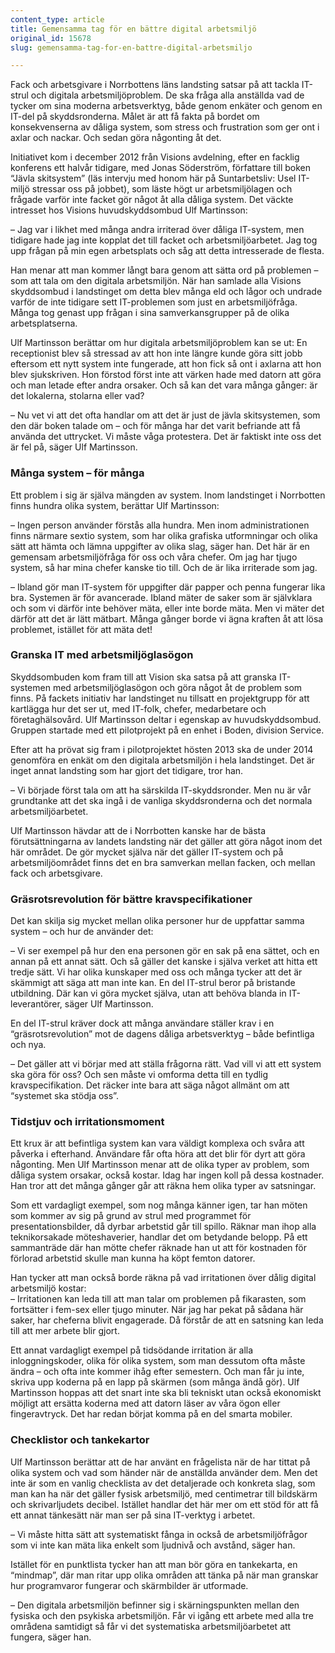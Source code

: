 ```yaml
---
content_type: article
title: Gemensamma tag för en bättre digital arbetsmiljö
original_id: 15678
slug: gemensamma-tag-for-en-battre-digital-arbetsmiljo

---
```


Fack och arbetsgivare i Norrbottens läns landsting satsar på att tackla IT-strul och digitala arbetsmiljöproblem. De ska fråga alla anställda vad de tycker om sina moderna arbetsverktyg, både genom enkäter och genom en IT-del på skyddsronderna. Målet är att få fakta på bordet om konsekvenserna av dåliga system, som stress och frustration som ger ont i axlar och nackar. Och sedan göra någonting åt det.

Initiativet kom i december 2012 från Visions avdelning, efter en facklig konferens ett halvår tidigare, med Jonas Söderström, författare till boken “Jävla skitsystem” (läs intervju med honom här på Suntarbetsliv: Usel IT-miljö stressar oss på jobbet), som läste högt ur arbetsmiljölagen och frågade varför inte facket gör något åt alla dåliga system. Det väckte intresset hos Visions huvudskyddsombud Ulf Martinsson:

– Jag var i likhet med många andra irriterad över dåliga IT-system, men tidigare hade jag inte kopplat det till facket och arbetsmiljöarbetet. Jag tog upp frågan på min egen arbetsplats och såg att detta intresserade de flesta.

Han menar att man kommer långt bara genom att sätta ord på problemen – som att tala om den digitala arbetsmiljön. När han samlade alla Visions skyddsombud i landstinget om detta blev många eld och lågor och undrade varför de inte tidigare sett IT-problemen som just en arbetsmiljöfråga. Många tog genast upp frågan i sina samverkansgrupper på de olika arbetsplatserna.

Ulf Martinsson berättar om hur digitala arbetsmiljöproblem kan se ut: En receptionist blev så stressad av att hon inte längre kunde göra sitt jobb eftersom ett nytt system inte fungerade, att hon fick så ont i axlarna att hon blev sjukskriven. Hon förstod först inte att värken hade med datorn att göra och man letade efter andra orsaker. Och så kan det vara många gånger: är det lokalerna, stolarna eller vad?

– Nu vet vi att det ofta handlar om att det är just de jävla skitsystemen, som den där boken talade om – och för många har det varit befriande att få använda det uttrycket. Vi måste våga protestera. Det är faktiskt inte oss det är fel på, säger Ulf Martinsson.

### Många system – för många

Ett problem i sig är själva mängden av system. Inom landstinget i Norrbotten finns hundra olika system, berättar Ulf Martinsson:

– Ingen person använder förstås alla hundra. Men inom administrationen finns närmare sextio system, som har olika grafiska utformningar och olika sätt att hämta och lämna uppgifter av olika slag, säger han. Det här är en gemensam arbetsmiljöfråga för oss och våra chefer. Om jag har tjugo system, så har mina chefer kanske tio till. Och de är lika irriterade som jag.

– Ibland gör man IT-system för uppgifter där papper och penna fungerar lika bra. Systemen är för avancerade. Ibland mäter de saker som är självklara och som vi därför inte behöver mäta, eller inte borde mäta. Men vi mäter det därför att det är lätt mätbart. Många gånger borde vi ägna kraften åt att lösa problemet, istället för att mäta det!

### Granska IT med arbetsmiljöglasögon

Skyddsombuden kom fram till att Vision ska satsa på att granska IT-systemen med arbetsmiljöglasögon och göra något åt de problem som finns. På fackets initiativ har landstinget nu tillsatt en projektgrupp för att kartlägga hur det ser ut, med IT-folk, chefer, medarbetare och företaghälsovård. Ulf Martinsson deltar i egenskap av huvudskyddsombud. Gruppen startade med ett pilotprojekt på en enhet i Boden, division Service.

Efter att ha prövat sig fram i pilotprojektet hösten 2013 ska de under 2014 genomföra en enkät om den digitala arbetsmiljön i hela landstinget. Det är inget annat landsting som har gjort det tidigare, tror han.

– Vi började först tala om att ha särskilda IT-skyddsronder. Men nu är vår grundtanke att det ska ingå i de vanliga skyddsronderna och det normala arbetsmiljöarbetet.

Ulf Martinsson hävdar att de i Norrbotten kanske har de bästa förutsättningarna av landets landsting när det gäller att göra något inom det här området. De gör mycket själva när det gäller IT-system och på arbetsmiljöområdet finns det en bra samverkan mellan facken, och mellan fack och arbetsgivare.

### Gräsrotsrevolution för bättre kravspecifikationer

Det kan skilja sig mycket mellan olika personer hur de uppfattar samma system – och hur de använder det:

– Vi ser exempel på hur den ena personen gör en sak på ena sättet, och en annan på ett annat sätt. Och så gäller det kanske i själva verket att hitta ett tredje sätt. Vi har olika kunskaper med oss och många tycker att det är skämmigt att säga att man inte kan. En del IT-strul beror på bristande utbildning. Där kan vi göra mycket själva, utan att behöva blanda in IT-leverantörer, säger Ulf Martinsson.

En del IT-strul kräver dock att många användare ställer krav i en “gräsrotsrevolution” mot de dagens dåliga arbetsverktyg – både befintliga och nya.

– Det gäller att vi börjar med att ställa frågorna rätt. Vad vill vi att ett system ska göra för oss? Och sen måste vi omforma detta till en tydlig kravspecifikation. Det räcker inte bara att säga något allmänt om att “systemet ska stödja oss”.

### Tidstjuv och irritationsmoment

Ett krux är att befintliga system kan vara väldigt komplexa och svåra att påverka i efterhand. Användare får ofta höra att det blir för dyrt att göra någonting. Men Ulf Martinsson menar att de olika typer av problem, som dåliga system orsakar, också kostar. Idag har ingen koll på dessa kostnader. Han tror att det många gånger går att räkna hem olika typer av satsningar.

Som ett vardagligt exempel, som nog många känner igen, tar han möten som kommer av sig på grund av strul med programmet för presentationsbilder, då dyrbar arbetstid går till spillo. Räknar man ihop alla teknikorsakade möteshaverier, handlar det om betydande belopp. På ett sammanträde där han mötte chefer räknade han ut att för kostnaden för förlorad arbetstid skulle man kunna ha köpt femton datorer.

Han tycker att man också borde räkna på vad irritationen över dålig digital arbetsmiljö kostar:  
– Irritationen kan leda till att man talar om problemen på fikarasten, som fortsätter i fem-sex eller tjugo minuter. När jag har pekat på sådana här saker, har cheferna blivit engagerade. Då förstår de att en satsning kan leda till att mer arbete blir gjort.

Ett annat vardagligt exempel på tidsödande irritation är alla inloggningskoder, olika för olika system, som man dessutom ofta måste ändra – och ofta inte kommer ihåg efter semestern. Och man får ju inte, skriva upp koderna på en lapp på skärmen (som många ändå gör). Ulf Martinsson hoppas att det snart inte ska bli tekniskt utan också ekonomiskt möjligt att ersätta koderna med att datorn läser av våra ögon eller fingeravtryck. Det har redan börjat komma på en del smarta mobiler.

### Checklistor och tankekartor

Ulf Martinsson berättar att de har använt en frågelista när de har tittat på olika system och vad som händer när de anställda använder dem. Men det inte är som en vanlig checklista av det detaljerade och konkreta slag, som man kan ha när det gäller fysisk arbetsmiljö, med centimetrar till bildskärm och skrivarljudets decibel. Istället handlar det här mer om ett stöd för att få ett annat tänkesätt när man ser på sina IT-verktyg i arbetet.

– Vi måste hitta sätt att systematiskt fånga in också de arbetsmiljöfrågor som vi inte kan mäta lika enkelt som ljudnivå och avstånd, säger han.

Istället för en punktlista tycker han att man bör göra en tankekarta, en “mindmap”, där man ritar upp olika områden att tänka på när man granskar hur programvaror fungerar och skärmbilder är utformade.

– Den digitala arbetsmiljön befinner sig i skärningspunkten mellan den fysiska och den psykiska arbetsmiljön. Får vi igång ett arbete med alla tre områdena samtidigt så får vi det systematiska arbetsmiljöarbetet att fungera, säger han.

